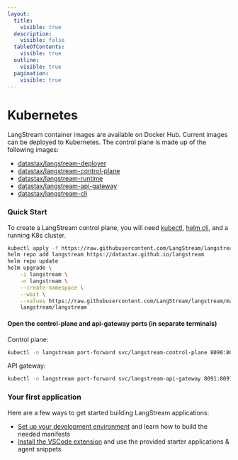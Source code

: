 ```yaml
---
layout:
  title:
    visible: true
  description:
    visible: false
  tableOfContents:
    visible: true
  outline:
    visible: true
  pagination:
    visible: true
---
```


# Kubernetes

LangStream container images are available on Docker Hub. Current images can be deployed to Kubernetes. The control plane is made up of the following images:

* [datastax/langstream-deployer](https://gallery.ecr.aws/y3i6u2n7/datastax-public/langstream-deployer)
* [datastax/langstream-control-plane](https://gallery.ecr.aws/y3i6u2n7/datastax-public/langstream-control-plane)
* [datastax/langstream-runtime](https://gallery.ecr.aws/y3i6u2n7/datastax-public/langstream-runtime)
* [datastax/langstream-api-gateway](https://gallery.ecr.aws/y3i6u2n7/datastax-public/langstream-api-gateway)
* [datastax/langstream-cli](https://gallery.ecr.aws/y3i6u2n7/datastax-public/langstream-cli)

### Quick Start

To create a LangStream control plane, you will need [kubectl](https://kubernetes.io/docs/reference/kubectl/), [helm cli](https://helm.sh/docs/intro/install/), and a running K8s cluster.

```bash
kubectl apply -f https://raw.githubusercontent.com/LangStream/langstream/main/helm/examples/minio-dev.yaml
helm repo add langstream https://datastax.github.io/langstream
helm repo update
helm upgrade \
    -i langstream \
    -n langstream \
    --create-namespace \
    --wait \
    --values https://raw.githubusercontent.com/LangStream/langstream/main/helm/examples/simple.yaml \
    langstream/langstream
```

#### Open the control-plane and api-gateway ports (in separate terminals)

Control plane:

```bash
kubectl -n langstream port-forward svc/langstream-control-plane 8090:8090 &
```

API gateway:

```bash
kubectl -n langstream port-forward svc/langstream-api-gateway 8091:8091 &
```

### Your first application

Here are a few ways to get started building LangStream applications:

* [Set up your development environment](building-applications/development-environment.md) and learn how to build the needed manifests
* [Install the VSCode extension](https://marketplace.visualstudio.com/items?itemName=DataStax.langstream) and use the provided starter applications & agent snippets

